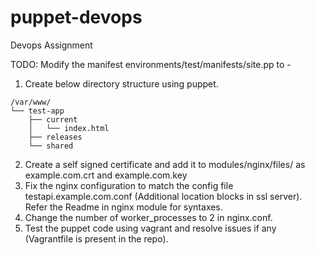 # puppet-devops
Devops Assignment

TODO:
Modify the manifest environments/test/manifests/site.pp to - 
1. Create below directory structure using puppet.
```
/var/www/
└── test-app
    ├── current
    │   └── index.html
    ├── releases
    └── shared
```
2. Create a self signed certificate and add it to modules/nginx/files/ as example.com.crt and example.com.key
3. Fix the nginx configuration to match the config file testapi.example.com.conf (Additional location blocks in ssl server). Refer the Readme in nginx module for syntaxes.
4. Change the number of worker_processes to 2 in nginx.conf.
5. Test the puppet code using vagrant and resolve issues if any (Vagrantfile is present in the repo).
